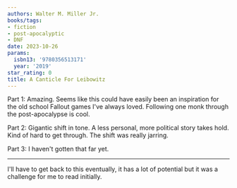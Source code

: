 ```yaml
---
authors: Walter M. Miller Jr.
books/tags:
- fiction
- post-apocalyptic
- DNF
date: 2023-10-26
params:
  isbn13: '9780356513171'
  year: '2019'
star_rating: 0
title: A Canticle For Leibowitz
---
```


Part 1: Amazing. Seems like this could have easily been an inspiration for the
old school Fallout games I've always loved. Following one monk through the
post-apocalypse is cool.

Part 2: Gigantic shift in tone. A less personal, more political story takes
hold. Kind of hard to get through. The shift was really jarring.

Part 3: I haven't gotten that far yet.

<!--more-->

---

I'll have to get back to this eventually, it has a lot of potential but it was a
challenge for me to read initially.